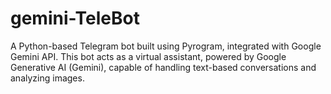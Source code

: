 # gemini-TeleBot
A Python-based Telegram bot built using Pyrogram, integrated with Google Gemini API. This bot acts as a virtual assistant, powered by Google Generative AI (Gemini), capable of handling text-based conversations and analyzing images.
